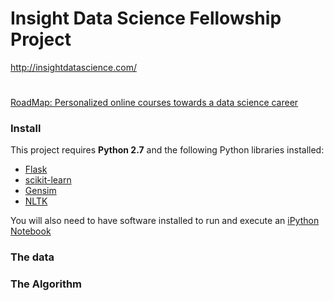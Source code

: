 # Insight Data Science Fellowship Project
http://insightdatascience.com/
# 
[RoadMap: Personalized online courses towards a data science career](https://www.datascienceroadmap.com)

### Install

This project requires **Python 2.7** and the following Python libraries installed:

- [Flask](http://flask.pocoo.org/)
- [scikit-learn](http://scikit-learn.org/stable/)
- [Gensim](https://radimrehurek.com/gensim/)
- [NLTK](http://www.nltk.org/)

You will also need to have software installed to run and execute an [iPython Notebook](http://ipython.org/notebook.html)

### The data


### The Algorithm
